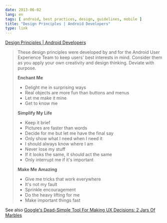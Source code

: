 ```yaml
---
date: 2013-06-02
lang: en
tags: [ android, best practices, design, guidelines, mobile ]
title: "Design Principles | Android Developers"
type: link
---
```


[Design Principles | Android Developers](http://developer.android.com/design/get-started/principles.html)

> These design principles were developed by and for the Android User
> Experience Team to keep users' best interests in mind. Consider them
> as you apply your own creativity and design thinking. Deviate with
> purpose.
>
> **Enchant Me**
>
> -   Delight me in surprising ways
> -   Real objects are more fun than buttons and menus
> -   Let me make it mine
> -   Get to know me
>
> **Simplify My Life**
>
> -   Keep it brief
> -   Pictures are faster than words
> -   Decide for me but let me have the final say
> -   Only show what I need when I need it
> -   I should always know where I am
> -   Never lose my stuff
> -   If it looks the same, it should act the same
> -   Only interrupt me if it's important
>
> **Make Me Amazing**
>
> -   Give me tricks that work everywhere
> -   It's not my fault
> -   Sprinkle encouragement
> -   Do the heavy lifting for me
> -   Make important things fast

See also [Google's Dead-Simple Tool For Making UX Decisions: 2 Jars Of Marbles](http://www.fastcodesign.com/1672657/google-s-dead-simple-tool-for-making-ux-decisions-2-jars-of-marbles)

